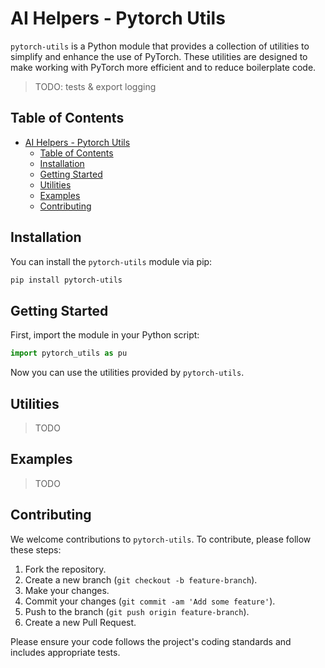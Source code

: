 # AI Helpers - Pytorch Utils

`pytorch-utils` is a Python module that provides a collection of utilities to simplify and enhance the use of PyTorch. These utilities are designed to make working with PyTorch more efficient and to reduce boilerplate code.

> TODO: tests & export logging

## Table of Contents

- [AI Helpers - Pytorch Utils](#ai-helpers---pytorch-utils)
  - [Table of Contents](#table-of-contents)
  - [Installation](#installation)
  - [Getting Started](#getting-started)
  - [Utilities](#utilities)
  - [Examples](#examples)
  - [Contributing](#contributing)

## Installation

You can install the `pytorch-utils` module via pip:

```bash
pip install pytorch-utils
```

## Getting Started

First, import the module in your Python script:

```python
import pytorch_utils as pu
```

Now you can use the utilities provided by `pytorch-utils`.

## Utilities
 > TODO

## Examples
 > TODO

## Contributing

We welcome contributions to `pytorch-utils`. To contribute, please follow these steps:

1. Fork the repository.
2. Create a new branch (`git checkout -b feature-branch`).
3. Make your changes.
4. Commit your changes (`git commit -am 'Add some feature'`).
5. Push to the branch (`git push origin feature-branch`).
6. Create a new Pull Request.

Please ensure your code follows the project's coding standards and includes appropriate tests.